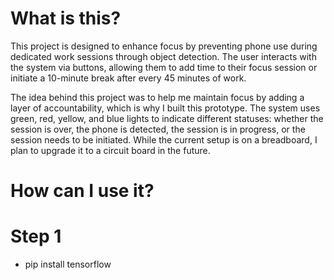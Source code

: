 # What is this?

This project is designed to enhance focus by preventing phone use during dedicated work sessions through object detection. The user interacts with the system via buttons, allowing them to add time to their focus session or initiate a 10-minute break after every 45 minutes of work.

The idea behind this project was to help me maintain focus by adding a layer of accountability, which is why I built this prototype. The system uses green, red, yellow, and blue lights to indicate different statuses: whether the session is over, the phone is detected, the session is in progress, or the session needs to be initiated. While the current setup is on a breadboard, I plan to upgrade it to a circuit board in the future.

# How can I use it? 

# Step 1

- pip install tensorflow

